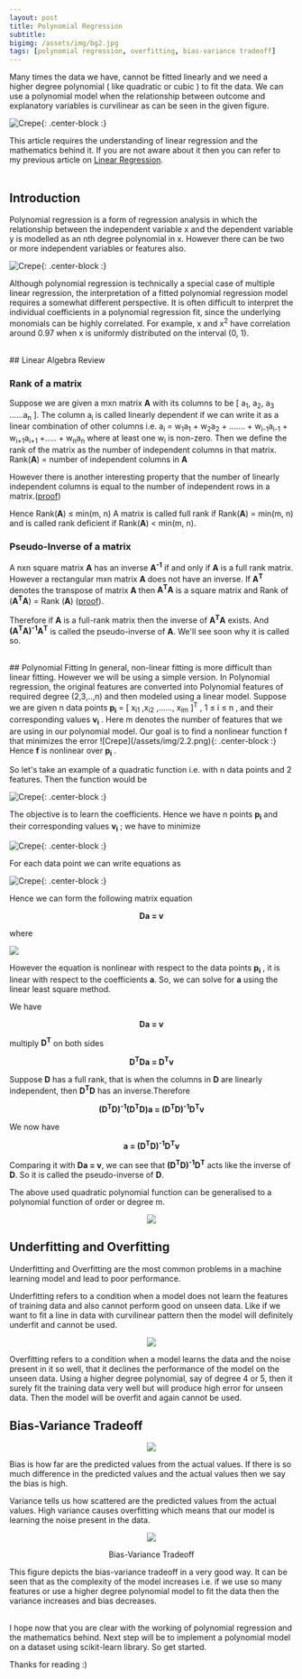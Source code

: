 ```yaml
---
layout: post
title: Polynomial Regression
subtitle: 
bigimg: /assets/img/bg2.jpg
tags: [polynomial regression, overfitting, bias-variance tradeoff]
---
```

Many times the data we have, cannot be fitted linearly and we need a higher degree polynomial ( like quadratic or cubic ) to fit the data. We can use a polynomial model when the relationship between outcome and explanatory variables is curvilinear as can be seen in the given figure. 

![Crepe](https://shivank1006.github.io/blog/assets/img/2.0.png){: .center-block :}

This article requires the understanding of linear regression and the mathematics behind it. If you are not aware about it then you can refer to my previous article on [Linear Regression](https://shivank1006.github.io/blog/2020-03-14-Linear_Regression/).
<br><br>
## Introduction

Polynomial regression is a form of regression analysis in which the relationship between the independent variable x and the dependent variable y is modelled as an nth degree polynomial in x. However there can be two or more independent variables or features also.

![Crepe](/assets/img/2.12.png){: .center-block :}

Although polynomial regression is technically a special case of multiple linear regression, the interpretation of a fitted polynomial regression model requires a somewhat different perspective. It is often difficult to interpret the individual coefficients in a polynomial regression fit, since the underlying monomials can be highly correlated. For example, x and x<sup>2</sup> have correlation around 0.97 when x is uniformly distributed on the interval (0, 1). 

<br>
## Linear Algebra Review 

### Rank of a matrix
Suppose we are given a mxn matrix <b>A</b> with its columns to be [ a<sub>1</sub>, a<sub>2</sub>, a<sub>3</sub> …...a<sub>n</sub> ]. The column a<sub>i</sub> is called linearly dependent if we can write it as a linear combination of other columns i.e.
a<sub>i</sub> = w<sub>1</sub>a<sub>1</sub> + w<sub>2</sub>a<sub>2</sub> + ……. + w<sub>i-1</sub>a<sub>i-1</sub> + w<sub>i+1</sub>a<sub>i+1</sub> +..... + w<sub>n</sub>a<sub>n</sub>
where at least one w<sub>i</sub> is non-zero.
Then we define the rank of the matrix as the number of independent columns in that matrix.
Rank(<b>A</b>) = number of independent columns in <b>A</b> 

However there is another interesting property that the number of linearly independent columns is equal to the number of independent rows in a matrix.([proof](https://en.wikibooks.org/wiki/Linear_Algebra/Row_and_column_spaces#Proof))

Hence Rank(<b>A</b>) ≤ min(m, n)
A matrix is called full rank if Rank(<b>A</b>) = min(m, n) and is called rank deficient if Rank(<b>A</b>) < min(m, n).

### Pseudo-Inverse of a matrix
A nxn square matrix <b>A</b> has an inverse <b>A<sup>-1</sup></b> if and only if <b>A</b> is a full rank matrix. However a rectangular mxn  matrix <b>A</b> does not have an inverse. 
If <b>A<sup>T</sup></b> denotes the transpose of matrix <b>A</b> then <b>A<sup>T</sup>A</b> is a square matrix and Rank of (<b>A<sup>T</sup>A</b>) = Rank (<b>A</b>) ([proof](https://math.stackexchange.com/questions/349738/prove-operatornamerankata-operatornameranka-for-any-a-in-m-m-times-n)).

Therefore if <b>A</b> is a full-rank matrix then the inverse of <b>A<sup>T</sup>A</b> exists. And <b>(A<sup>T</sup>A)<sup>-1</sup>A<sup>T</sup></b> is called the pseudo-inverse of <b>A</b>. We'll see soon why it is called so.

<br>
## Polynomial Fitting 
In general, non-linear fitting is more difficult than linear fitting. However we will be using a simple version.
In Polynomial regression, the original features are converted into Polynomial features of required degree (2,3,..,n) and then modeled using a linear model.
Suppose we are given n data points <b>p<sub>i</sub></b> = [ x<sub>i1</sub> ,x<sub>i2</sub> ,……, x<sub>im</sub> ]<sup>T</sup> , 1 ≤ i ≤ n , and their corresponding values <b>v<sub>i</sub></b> . Here m denotes the number of features that we are using in our polynomial model. Our goal is to find a nonlinear function f that minimizes the error 
![Crepe](/assets/img/2.2.png){: .center-block :}
Hence <b>f</b> is nonlinear over <b>p<sub>i</sub></b> .

So let's take an example of a quadratic function i.e. with n data points and 2 features. Then the function would be

![Crepe](/assets/img/2.3.png){: .center-block :}

The objective is to learn the coefficients. Hence we have n points <b>p<sub>i</sub></b> and their corresponding values <b>v<sub>i</sub></b> ; we have to minimize

![Crepe](/assets/img/2.4.png){: .center-block :}

For each data point we can write equations as 

![Crepe](/assets/img/2.5.png){: .center-block :}

Hence we can form the following matrix equation

<p align='center'><b>Da = v</b></p>

where


<img src='/assets/img/2.6.png' align='center'>



However the equation is nonlinear with respect to the data points <b>p<sub>i</sub></b> , it is linear with respect to the coefficients <b>a</b>. So, we can solve for <b>a</b> using the linear least square method.

We have

<p align='center'><b>Da = v</b></p>

multiply <b>D<sup>T</sup></b> on both sides

<p align='center'><b>D<sup>T</sup>Da = D<sup>T</sup>v</b></p>

Suppose <b>D</b> has a full rank, that is when the columns in <b>D</b> are linearly independent, then <b>D<sup>T</sup>D</b> has an inverse.Therefore

<p align='center'><b>(D<sup>T</sup>D)<sup>-1</sup>(D<sup>T</sup>D)a = (D<sup>T</sup>D)<sup>-1</sup>D<sup>T</sup>v</b></p>

We now have

<p align='center'><b>a = (D<sup>T</sup>D)<sup>-1</sup>D<sup>T</sup>v</b></p>

Comparing it with <b>Da = v</b>, we can see that <b>(D<sup>T</sup>D)<sup>-1</sup>D<sup>T</sup></b> acts like the inverse of <b>D</b>. So it is called the pseudo-inverse of <b>D</b>.

The above used quadratic polynomial function can be generalised to a polynomial function of order or degree m.
<p align='center'><img src='/assets/img/2.7.png' align='centre'></p>

## Underfitting and Overfitting

Underfitting and Overfitting are the most common problems in a machine learning model and lead to poor performance. 


Underfitting refers to a condition when a model does not learn the features of training data and also cannot perform good on unseen data. Like if we want to fit a line in data with curvilinear pattern then the model will definitely underfit and cannot be used.


<p align='center'><img src='/assets/img/2.11.png' align='centre'></p>

Overfitting refers to a condition when a model learns the data and the noise present in it so well, that it declines the performance of the model on the unseen data. Using a higher degree polynomial, say of degree 4 or 5, then it surely fit the training data very well but will produce high error for unseen data. Then the model will be overfit and again cannot be used.



## Bias-Variance Tradeoff

<p align='center'><img src='https://github.com/Shivank1006/blog/blob/master/assets/img/2.10.png?raw=true' align='centre'></p>
Bias is how far are the predicted values from the actual values. If there is so much difference in the predicted values and the actual values then we say the bias is high.


Variance tells us how scattered are the predicted values from the actual values. High variance causes overfitting which means that our model is learning the noise present in the data.

<p align='center'><img src='https://github.com/Shivank1006/blog/blob/master/assets/img/2.8.png?raw=true' align='centre'></p>
<p align='center'>Bias-Variance Tradeoff</p>

This figure depicts the bias-variance tradeoff in a very good way. It can be seen that as the complexity of the model increases i.e. if we use so many features or use a higher degree polynomial model to fit the data then the variance increases and bias decreases.
<br><br>

I hope now that you are clear with the working of polynomial regression and the mathematics behind. Next step will be to implement a polynomial model on a dataset using scikit-learn library. So get started.

Thanks for reading :)

